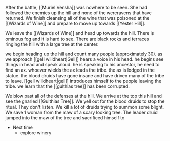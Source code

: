 After the battle, [[Muriel Vensha]] was nowhere to be seen. She had followed the enemies up the hill and none of the wereravens that have returned. We finish cleansing all of the wine that was poisoned at the [[Wizards of Wine]] and prepare to move up towards [[Yester Hill]].

We leave the [[Wizards of Wine]] and head up towards the hill. There is ominous fog and it is hard to see. There are black rocks and terraces ringing the hill with a large tree at the center. 

we begin heading up the hill and count many people (approximately 30). as we approach [[gell wiildheart|Gell]] hears a voice in his head. he begins see things in head and speak aloud. he is speaking to his ancestor, he need to find an ax. whoever wields the ax leads the tribe. the ax is lodged in the statue. the blood druids have gone insane and have driven many of the tribe to leave. [[gell wiildheart|gell]] introduces himself to the people leaving the tribe. we learn that the [[gulthias tree]] has been corrupted.

We blow past all of the defenses at the hill. We arrive at the top this hill and see the gnarled [[Gulthias Tree]]. We yell out for the blood druids to stop the ritual. They don't listen. We kill a lot of druids trying to summon some blight. We save 1 woman from the maw of a scary looking tree. The leader druid jumped into the maw of the tree and sacrificed himself to 

- Next time
	- explore winery